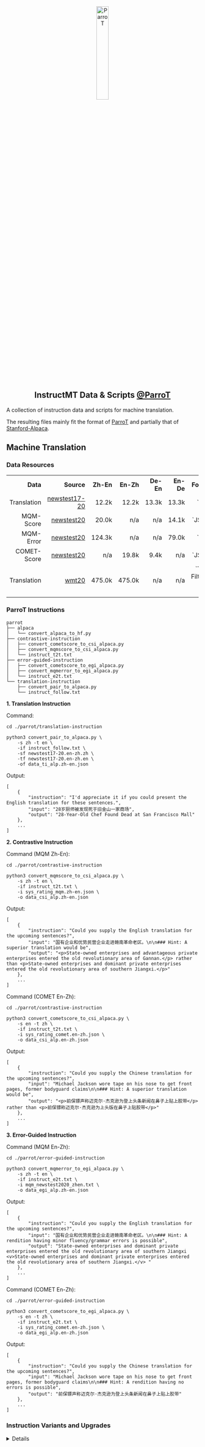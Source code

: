 <div align="center">
    <img width="25%" alt="ParroT" src="https://github.com/wxjiao/InstructMT/assets/31032829/3a19944b-d42d-45da-919b-320f1410a3a6">
    <h2>
    InstructMT Data & Scripts <a href="https://github.com/wxjiao/ParroT">@ParroT</a>
    </h2>
</div>

A collection of instruction data and scripts for machine translation.

The resulting files mainly fit the format of [ParroT](https://github.com/wxjiao/ParroT) and partially that of [Stanford-Alpaca](https://github.com/tatsu-lab/stanford_alpaca).

## Machine Translation

### Data Resources

<div align="center">
<table style="text-align:right">
  <tr>
    <th> Data </th>
    <th> Source </th>
    <th> Zh-En </th>
    <th> En-Zh </th>
    <th> De-En </th>
    <th> En-De </th>
    <th> Format </th>
  </tr>
  <tr>
    <td>Translation </td>
    <td> <a href="https://drive.google.com/drive/folders/19_kMgbH1R9VrYf72xCNDxILX5ptPct_a?usp=drive_link" >newstest17-20 </a> </td>
    <td> 12.2k </td>
    <td> 12.2k </td>
    <td> 13.3k </td>
    <td> 13.3k </td>
    <td> `TXT` </td>
  </tr>
  <tr>
    <td>MQM-Score </td>
    <td> <a href="https://drive.google.com/drive/folders/1OFmqJVtu_dhVYq-KNb478pmqdfqPNQSA?usp=drive_link" >newstest20 </a> </td>
    <td> 20.0k </td>
    <td> n/a </td>
    <td> n/a </td>
    <td> 14.1k </td>
    <td> `JSON` </td>
  </tr>
  <tr>
    <td>MQM-Error </td>
    <td> <a href="https://drive.google.com/drive/folders/18O5hZc9GVX6V5wq9PKb3hzSef0pgzkbO?usp=drive_link" >newstest20 </a> </td>
    <td> 124.3k </td>
    <td> n/a </td>
    <td> n/a </td>
    <td> 79.0k </td>
    <td> `TXT` </td>
  </tr>
  <tr>
    <td>COMET-Score </td>
    <td> <a href="https://drive.google.com/drive/folders/1wDiHYuu-vZiBnfGmzEigRpnmx2qFiFwF?usp=drive_link" >newstest20 </a> </td>
    <td> n/a </td>
    <td> 19.8k </td>
    <td> 9.4k </td>
    <td> n/a </td>
    <td> `JSON` </td>
  </tr>
  <tr>
    <td>Translation </td>
    <td> <a href="https://drive.google.com/drive/folders/1g7x0jrKlUfkEduy_gS7k7JFn7zPB7o_u?usp=drive_link" >wmt20 </a> </td>
    <td> 475.0k </td>
    <td> 475.0k </td>
    <td> n/a </td>
    <td> n/a </td>
    <td> `TXT`: Filtered from 26M </td>
  </tr>
</table>
</div>


### ParroT Instructions

```
parrot
├── alpaca
│   └── convert_alpaca_to_hf.py
├── contrastive-instruction
│   ├── convert_cometscore_to_csi_alpaca.py
│   ├── convert_mqmscore_to_csi_alpaca.py
│   └── instruct_t2t.txt
├── error-guided-instruction
│   ├── convert_cometscore_to_egi_alpaca.py
│   ├── convert_mqmerror_to_egi_alpaca.py
│   └── instruct_e2t.txt
└── translation-instruction
    ├── convert_pair_to_alpaca.py
    └── instruct_follow.txt
```

**1. Translation Instruction**

Command:
```
cd ./parrot/translation-instruction

python3 convert_pair_to_alpaca.py \
    -s zh -t en \
    -if instruct_follow.txt \
    -sf newstest17-20.en-zh.zh \
    -tf newstest17-20.en-zh.en \
    -of data_ti_alp.zh-en.json
```

Output:
```
[
    {
        "instruction": "I'd appreciate it if you could present the English translation for these sentences.",
        "input": "28岁厨师被发现死于旧金山一家商场",
        "output": "28-Year-Old Chef Found Dead at San Francisco Mall"
    },
    ...
]
```

**2. Contrastive Instruction**

Command (MQM Zh-En):
```
cd ./parrot/contrastive-instruction

python3 convert_mqmscore_to_csi_alpaca.py \
    -s zh -t en \
    -if instruct_t2t.txt \
    -i sys_rating_mqm.zh-en.json \
    -o data_csi_alp.zh-en.json
```

Output:
```
[
    {
        "instruction": "Could you supply the English translation for the upcoming sentences?",
        "input": "国有企业和优势民营企业走进赣南革命老区。\n\n### Hint: A superior translation would be",
        "output": "<p>State-owned enterprises and advantageous private enterprises entered the old revolutionary area of Gannan.</p> rather than <p>State-owned enterprises and dominant private enterprises entered the old revolutionary area of southern Jiangxi.</p>"
    },
    ...
]
```

Command (COMET En-Zh):
```
cd ./parrot/contrastive-instruction

python3 convert_cometscore_to_csi_alpaca.py \
    -s en -t zh \
    -if instruct_t2t.txt \
    -i sys_rating_comet.en-zh.json \
    -o data_csi_alp.en-zh.json
```

Output:
```
[
    {
        "instruction": "Could you supply the Chinese translation for the upcoming sentences?",
        "input": "Michael Jackson wore tape on his nose to get front pages, former bodyguard claims\n\n### Hint: A superior translation would be",
        "output": "<p>前保镖声称迈克尔·杰克逊为登上头条新闻在鼻子上贴上胶带</p> rather than <p>前保镖称迈克尔·杰克逊为上头版在鼻子上贴胶带</p>"
    },
    ...
]
```


**3. Error-Guided Instruction**

Command (MQM En-Zh):
```
cd ./parrot/error-guided-instruction

python3 convert_mqmerror_to_egi_alpaca.py \
    -s zh -t en \
    -if instruct_e2t.txt \
    -i mqm_newstest2020_zhen.txt \
    -o data_egi_alp.zh-en.json
```

Output:
```
[
    {
        "instruction": "Could you supply the English translation for the upcoming sentences?",
        "input": "国有企业和优势民营企业走进赣南革命老区。\n\n### Hint: A rendition having minor fluency/grammar errors is possible",
        "output": "State-owned enterprises and dominant private enterprises entered the old revolutionary area of southern Jiangxi <v>State-owned enterprises and dominant private enterprises entered the old revolutionary area of southern Jiangxi.</v> "
    },
    ...
]
```

Command (COMET En-Zh):
```
cd ./parrot/error-guided-instruction

python3 convert_cometscore_to_egi_alpaca.py \
    -s en -t zh \
    -if instruct_e2t.txt \
    -i sys_rating_comet.en-zh.json \
    -o data_egi_alp.en-zh.json
```

Output:
```
[
    {
        "instruction": "Could you supply the Chinese translation for the upcoming sentences?",
        "input": "Michael Jackson wore tape on his nose to get front pages, former bodyguard claims\n\n### Hint: A rendition having no errors is possible",
        "output": "前保镖声称迈克尔·杰克逊为登上头条新闻在鼻子上贴上胶带"
    },
    ...
]
```


### Instruction Variants and Upgrades

<details>
**1. Translation Instruction**

**【 Instruction + Source > Target 】**: Input the instruction and source sentence at the same time.

<p align="center">
    <img width="45%" alt="image" src="https://github.com/wxjiao/InstructMT/assets/31032829/b77eb575-6f7f-4ddb-8173-4eede4c9797c">
</p>

**【 Instruction > Response > Source > Target 】**: Input the instruction only, then the LLMs should remind the user to input the source sentence.

<p align="center">
    <img width="45%" alt="image" src="https://github.com/wxjiao/InstructMT/assets/31032829/2bad9b55-825a-440b-934b-591042c7b6b2">
</p>

**【 Source > Instruction > Target 】**: Translate the last chat record.

<p align="center">
    <img width="45%" alt="image" src="https://github.com/wxjiao/InstructMT/assets/31032829/bd53e282-67d4-4347-ae98-780f14f450ef">
</p>

</details>
